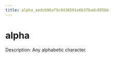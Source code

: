 ```yaml
---
title: alpha_aedcb96af9c0436591e6b37badc885bb
---
```


# alpha

Description: Any alphabetic character.